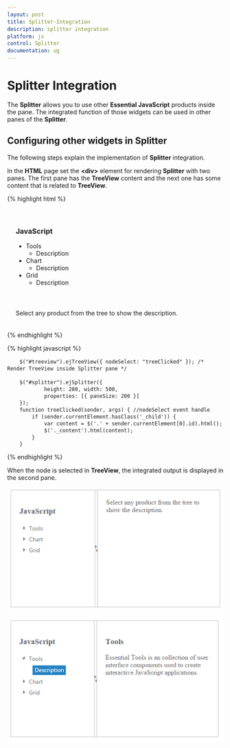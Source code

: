 ```yaml
---
layout: post
title: Splitter-Integration
description: splitter integration
platform: js
control: Splitter
documentation: ug
---
```


# Splitter Integration

The **Splitter** allows you to use other **Essential JavaScript** products inside the pane. The integrated function of those widgets can be used in other panes of the **Splitter**.

## Configuring other widgets in Splitter

The following steps explain the implementation of **Splitter** integration.

In the **HTML** page set the **&lt;div&gt;** element for rendering **Splitter** with two panes. The first pane has the **TreeView** content and the next one has some content that is related to **TreeView**.

{% highlight html %}

<div id="splitter">
    <div>
        <div style="padding: 20px;">
            <h3> JavaScript </h3>
            <ul id="treeview">
                <li>
                    Tools
                    <ul>
                        <li id="tools" class="_child">Description</li>
                    </ul>
                </li>
                <li>
                    Chart
                    <ul>
                        <li id="chart" class="_child">Description </li>
                    </ul>
                </li>
                <li>
                    Grid
                    <ul>
                        <li id="grid" class="_child">Description</li>
                    </ul>
                </li>
            </ul>
        </div>
    </div>
    <div>
        <div style="padding: 20px">
            <div class="_content">
                Select any product from the tree to show the description.
            </div>
            <div class="tools" style="display: none">
                <h3>Tools</h3>
                Essential Tools is an collection of user interface components used to create interactive
                JavaScript applications.
            </div>
            <div class="chart" style="display: none">
                <h3>Chart</h3>
                Essential Chart is a business-oriented charting component.
            </div>
            <div class="grid" style="display: none">
                <h3>Grid</h3>
                Essential JavaScript Grid offers full featured a Grid control with extensive support for
                Grouping and the display of hierarchical data.
            </div>
        </div>
    </div>
</div>

{% endhighlight %}

{% highlight javascript %}

        $("#treeview").ejTreeView({ nodeSelect: "treeClicked" }); /* Render TreeView inside Splitter pane */
        
        $("#splitter").ejSplitter({
                height: 280, width: 500,
                properties: [{ paneSize: 200 }]
        });
        function treeClicked(sender, args) { //nodeSelect event handle
            if (sender.currentElement.hasClass('_child')) {
                var content = $('.' + sender.currentElement[0].id).html();
                $('._content').html(content);
            }
        }

{% endhighlight %}

When the node is selected in **TreeView**, the integrated output is displayed in the second pane.

![](/js/Splitter/Splitter-Integration_images/Splitter-Integration_img1.png) 

![](/js/Splitter/Splitter-Integration_images/Splitter-Integration_img2.png) 

